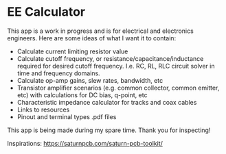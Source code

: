 # EE Calculator
This app is a work in progress and is for electrical and electronics engineers. Here are some ideas of what I want it to contain:
- Calculate current limiting resistor value
- Calculate cutoff frequency, or resistance/capacitance/inductance required for desired cutoff frequency. I.e. RC, RL, RLC circuit solver in time and frequency domains.
- Calculate op-amp gains, slew rates, bandwidth, etc
- Transistor amplifier scenarios (e.g. common collector, common emitter, etc) with calculations for DC bias, q-point, etc
- Characteristic impedance calculator for tracks and coax cables
- Links to resources
- Pinout and terminal types .pdf files


This app is being made during my spare time. Thank you for inspecting!

Inspirations:
https://saturnpcb.com/saturn-pcb-toolkit/
